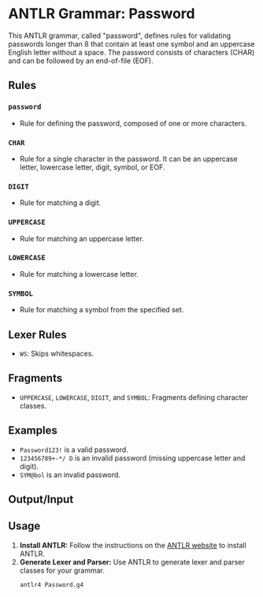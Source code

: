 # ANTLR Grammar: Password

This ANTLR grammar, called "password", defines rules for validating passwords longer than 8 that contain at least one symbol and an uppercase English letter without a space. The password consists of characters (CHAR) and can be followed by an end-of-file (EOF).
## Rules

### `password`
- Rule for defining the password, composed of one or more characters.

### `CHAR`
- Rule for a single character in the password. It can be an uppercase letter, lowercase letter, digit, symbol, or EOF.

### `DIGIT`
- Rule for matching a digit.

### `UPPERCASE`
- Rule for matching an uppercase letter.

### `LOWERCASE`
- Rule for matching a lowercase letter.

### `SYMBOL`
- Rule for matching a symbol from the specified set.

## Lexer Rules

- `WS`: Skips whitespaces.

## Fragments

- `UPPERCASE`, `LOWERCASE`, `DIGIT`, and `SYMBOL`: Fragments defining character classes.

## Examples

- `Password123!` is a valid password.
- `123456789+-*/ D` is an invalid password (missing uppercase letter and digit).
- `SYM@bol` is an invalid password.


## Output/Input


## Usage

1. **Install ANTLR:** Follow the instructions on the [ANTLR website](https://www.antlr.org/) to install ANTLR.
2. **Generate Lexer and Parser:** Use ANTLR to generate lexer and parser classes for your grammar.
   ```bash
   antlr4 Password.g4
   

